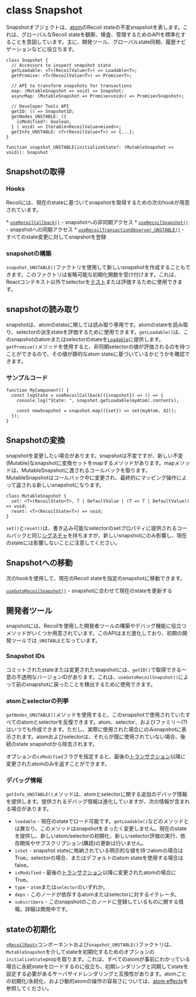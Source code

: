 # class Snapshot

​Snapshotオブジェクトは、[atom](https://qiita.com/Daichi44/items/0a9b9af69dddddbcd7e2)のRecoil stateの不変snapshotを表します。​これは、グローバルなRecoil stateを観察、検査、管理するためのAPIを標準化することを意図しています。​主に、開発ツール、グローバルstate同期、履歴ナビゲーションなどに役立ちます。

```React
class Snapshot {
  // Accessors to inspect snapshot state
  getLoadable: <T>(RecoilValue<T>) => Loadable<T>;
  getPromise: <T>(RecoilValue<T>) => Promise<T>;

  // API to transform snapshots for transactions
  map: (MutableSnapshot => void) => Snapshot;
  asyncMap: (MutableSnapshot => Promise<void>) => Promise<Snapshot>;

  // Developer Tools API
  getID: () => SnapshotID;
  getNodes_UNSTABLE: ({
    isModified?: boolean,
  } | void) => Iterable<RecoilValue<mixed>>;
  getInfo_UNSTABLE: <T>(RecoilValue<T>) => {...};
}

function snapshot_UNSTABLE(initializeState?: (MutableSnapshot => void)): Snapshot
```

## Snapshotの取得
### Hooks

​Recoilには、現在のstateに基づいてsnapshotを取得するための次のhookが用意されています。

​* [`useRecoilCallback()`](https://qiita.com/Daichi44/items/0a276eb144f443a72efd) - snapshotへの非同期アクセス
​* [`useRecoilSnapshot()`](https://qiita.com/Daichi44/items/eda197468b0204349d5f) - snapshotへの同期アクセス
​* [`useRecoilTransactionObserver_UNSTABLE()`](https://qiita.com/Daichi44/items/de7e39f80cd1fdce8b7c) - すべてのstate変更に対してsnapshotを登録

### snapshotの構築
​`snapshot_UNSTABLE()`ファクトリを使用して新しいsnapshotを作成することもできます。このファクトリは省略可能な初期化関数を受け付けます。​これは、Reactコンテキスト以外でselectorを[テスト](https://recoiljs.org/docs/guides/testing)または評価するために使用できます。

## snapshotの読み取り
​snapshotは、atomのstateに関しては読み取り専用です。​atomのstateを読み取り、selectorの派生stateを評価するために使用できます。​`getLoadable()`は、このsnapshotのatomまたはselectorのstateを[`Loadable`](https://qiita.com/Daichi44/items/812aa5ebf149c849e108)に提供します。​`getPromise()`メソッドを使用すると、非同期selectorの値が評価されるのを待つことができるので、その値が静的なatom stateに基づいているかどうかを確認できます。

### サンプルコード

```React
function MyComponent() {
  const logState = useRecoilCallback(({snapshot}) => () => {
    console.log("State: ", snapshot.getLoadable(myAtom).contents);

    const newSnapshot = snapshot.map(({set}) => set(myAtom, 42));
  });
}
```

## ​Snapshotの変換

​snapshotを変更したい場合があります。​snapshotは不変ですが、新しい不変(Mutable)なsnapshotに変換セットをmapするメソッドがあります。​mapメソッドは、MutableSnapshotに渡されるコールバックを取ります。MutableSnapshotはコールバック中に変更され、最終的にマッピング操作によって返される新しいsnapshotになります。

```React
class MutableSnapshot {
  set: <T>(RecoilState<T>, T | DefaultValue | (T => T | DefaultValue)) => void;
  reset: <T>(RecoilState<T>) => void;
}
```

​`set()`と`reset()`は、書き込み可能なselectorのsetプロパティに提供されるコールバックと同じ[シグネチャ](http://e-words.jp/w/%E3%82%B7%E3%82%B0%E3%83%8D%E3%83%81%E3%83%A3.html)を持ちますが、新しいsnapshotにのみ影響し、現在のstateには影響しないことに注意してください。

## Snapshotへの移動

​次のhookを使用して、現在のRecoil stateを指定のsnapshotに移動できます。

​[`useGotoRecoilSnapshot()`](https://qiita.com/Daichi44/items/0bbe5d6643462b55df11) - snapshotに合わせて現在のstateを更新する

## 開発者ツール

​snapshotには、Recoilを使用した開発者ツールの構築やデバッグ機能に役立つメソッドがいくつか用意されています。​このAPIはまだ進化しており、初期の開発ツールでは`_UNSTABLE`となっています。

### Snapshot IDs

​コミットされたstateまたは変更されたsnapshotには、`getID()`で取得できる一意の不透明なバージョンIDがあります。​これは、`useGotoRecoilSnapshot()`によって前のsnapshotに戻ったことを検出するために使用できます。

### atomとselectorの列挙

​`getNodes_UNSTABLE()`メソッドを使用すると、このsnapshotで使用されていたすべてのatomとselectorを反復できます。​atom、selector、およびファミリー(?)はいつでも作成できます。​ただし、実際に使用された場合にのみsnapshotに表示されます。​atomおよびselectorは、それらが既に使用されていない場合、後続のstate snapshotから除去されます。

​オプションの`isModified`フラグを指定すると、最後の[トランザクション](https://www.sophia-it.com/content/%E3%83%88%E3%83%A9%E3%83%B3%E3%82%B6%E3%82%AF%E3%82%B7%E3%83%A7%E3%83%B3)以降に変更されたatomのみを返すことができます。

### デバッグ情報

​`getInfo_UNSTABLE()`メソッドは、atomとselectorに関する追加のデバッグ情報を提供します。​提供されるデバッグ情報は進化していますが、次の情報が含まれる場合があります。

* `loadable` - 現在のstateでロード可能です。​`getLoadable()`などのメソッドとは異なり、このメソッドはsnapshotをまったく変更しません。​現在のstateを提供し、新しいatom/selectorの初期化、新しいselector評価の実行、依存関係やサブスクリプション(購読)の更新は行いません。
* `​isSet` - snapshot stateに格納されている明示的な値を持つatomの場合はTrue。​selectorの場合、またはデフォルトのatom stateを使用する場合はfalse。
* `isModified` - 最後の[トランザクション](https://www.sophia-it.com/content/%E3%83%88%E3%83%A9%E3%83%B3%E3%82%B6%E3%82%AF%E3%82%B7%E3%83%A7%E3%83%B3)以降に変更されたatomの場合にTrue。
* `type` - `atom`または`selector`のいずれか。
* `​deps` - このノードが依存するatomまたはselectorに対するイテレータ。
* `subscribers` - このsnapshotのこのノードに登録しているものに関する情報。​詳細は開発中です。

## ​stateの初期化

​[`<RecoilRoot>`](https://qiita.com/Daichi44/items/b440f33d3831b86c62b9)コンポーネントおよび`snapshot_UNSTABLE()`ファクトリは、`MutableSnapshot`を介してstateを初期化するためのオプションの`initializeState`propを取ります。​これは、すべてのatomが事前にわかっている場合に永続stateをロードするのに役立ち、初期レンダリングと同期してstateを設定する必要があるサーバサイドレンダリングと互換性があります。​atomごとの初期化/永続化、および動的atomの操作の容易さについては、[atom effects](https://recoiljs.org/docs/guides/atom-effects)を参照してください。
